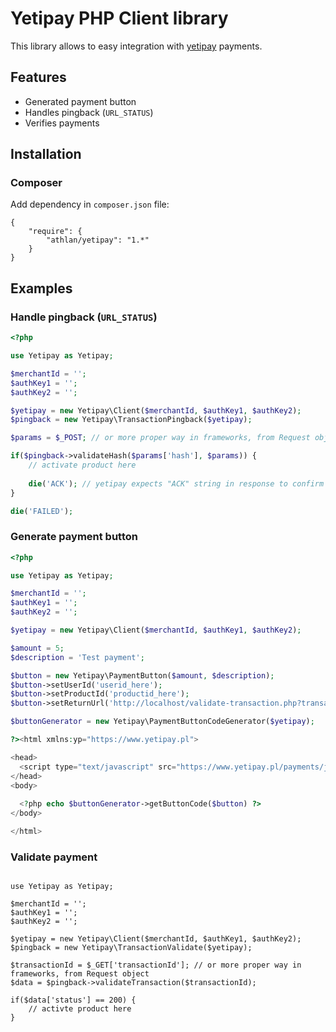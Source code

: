 Yetipay PHP Client library
===

This library allows to easy integration with [yetipay](https://www.yetipay.pl/) payments.

## Features

* Generated payment button
* Handles pingback (`URL_STATUS`)
* Verifies payments

## Installation

### Composer

Add dependency in `composer.json` file:

```
{
    "require": {
        "athlan/yetipay": "1.*"
    }
}
```

## Examples

### Handle pingback  (`URL_STATUS`)

```php
<?php 

use Yetipay as Yetipay;

$merchantId = '';
$authKey1 = '';
$authKey2 = '';

$yetipay = new Yetipay\Client($merchantId, $authKey1, $authKey2);
$pingback = new Yetipay\TransactionPingback($yetipay);

$params = $_POST; // or more proper way in frameworks, from Request object

if($pingback->validateHash($params['hash'], $params)) {
    // activate product here
    
    die('ACK'); // yetipay expects "ACK" string in response to confirm transaction
}

die('FAILED');

```

### Generate payment button

```php
<?php

use Yetipay as Yetipay;

$merchantId = '';
$authKey1 = '';
$authKey2 = '';

$yetipay = new Yetipay\Client($merchantId, $authKey1, $authKey2);

$amount = 5;
$description = 'Test payment';

$button = new Yetipay\PaymentButton($amount, $description);
$button->setUserId('userid_here');
$button->setProductId('productid_here');
$button->setReturnUrl('http://localhost/validate-transaction.php?transactionId=%transactionId%');

$buttonGenerator = new Yetipay\PaymentButtonCodeGenerator($yetipay);

?><html xmlns:yp="https://www.yetipay.pl">

<head>
  <script type="text/javascript" src="https://www.yetipay.pl/payments/js/316/yetixd.js"></script>
</head>
<body>
  
  <?php echo $buttonGenerator->getButtonCode($button) ?>
</body>

</html>
```

### Validate payment

```<?php 

use Yetipay as Yetipay;

$merchantId = '';
$authKey1 = '';
$authKey2 = '';

$yetipay = new Yetipay\Client($merchantId, $authKey1, $authKey2);
$pingback = new Yetipay\TransactionValidate($yetipay);

$transactionId = $_GET['transactionId']; // or more proper way in frameworks, from Request object
$data = $pingback->validateTransaction($transactionId);

if($data['status'] == 200) {
    // activte product here
}

```
